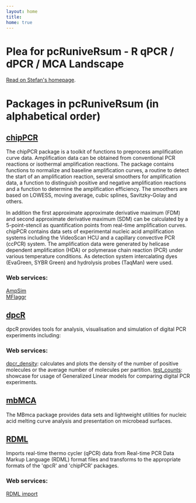 ```yaml
---
layout: home
title: 
home: true
---
```


# Plea for pcRuniveRsum - R qPCR / dPCR / MCA Landscape

[Read on Stefan's homepage](http://www.hs-lausitz.de/groups/multiplex-assays/bildbasierte-assays-imagebased-assays/r-dpcr-qpcr-landscape.html).

# Packages in pcRuniveRsum (in alphabetical order)

## [chipPCR](http://github.com/michbur/chipPCR)  

The chipPCR package is a toolkit of functions to preprocess amplification curve data. Amplification data can be obtained from conventional PCR reactions or isothermal amplification reactions. The package contains functions to normalize and baseline amplification curves, a routine to detect the start of an amplification reaction, several smoothers for amplification data, a function to distinguish positive and negative amplification reactions and a function to determine the amplification efficiency. The smoothers are based on LOWESS, moving average, cubic splines, Savitzky-Golay and others. 

In addition the first approximate approximate derivative maximum (FDM) and second approximate derivative maximum (SDM) can be calculated by a 5-point-stencil as quantification points from real-time amplification curves. chipPCR contains data sets of experimental nucleic acid amplification systems including the VideoScan HCU and a capillary convective PCR (ccPCR) system. The amplification data were generated by helicase dependent amplification (HDA) or polymerase chain reaction (PCR) under various temperature conditions. As detection system intercalating dyes (EvaGreen, SYBR Green) and hydrolysis probes (TaqMan) were used.  

### Web services:   

[AmpSim](http://michbur.shinyapps.io/AmpSim/)  
[MFIaggr](http://michbur.shinyapps.io/MFIaggr_gui/)  

## [dpcR](http://github.com/michbur/dpcR)  

dpcR provides tools for analysis, visualisation and simulation of digital PCR experiments including: 

### Web services:   

[dpcr_density](http://michbur.shinyapps.io/dpcr_density/): calculates and plots the density of the number of positive molecules or the average number of molecules per partition.
[test_counts](https://michbur.shinyapps.io/test_counts_gui/): showcase for usage of Generalized Linear models for comparing digital PCR experiments.


## [mbMCA](http://github.com/michbur/MBmca)   

The MBmca package provides data sets and lightweight utilities for nucleic acid melting curve analysis and presentation on microbead surfaces.  

## [RDML](http://github.com/kablag/RDML)  
  
Imports real-time thermo cycler (qPCR) data from Real-time PCR Data Markup Language (RDML) format files and transforms to the appropriate formats of the 'qpcR' and 'chipPCR' packages.

### Web services:   

[RDML import](http://kablag.ru/shiny/RDML/)


